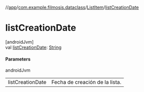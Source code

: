 //[app](../../../index.md)/[com.example.filmosis.dataclass](../index.md)/[ListItem](index.md)/[listCreationDate](list-creation-date.md)

# listCreationDate

[androidJvm]\
val [listCreationDate](list-creation-date.md): [String](https://kotlinlang.org/api/latest/jvm/stdlib/kotlin/-string/index.html)

#### Parameters

androidJvm

| | |
|---|---|
| listCreationDate | Fecha de creación de la lista. |
